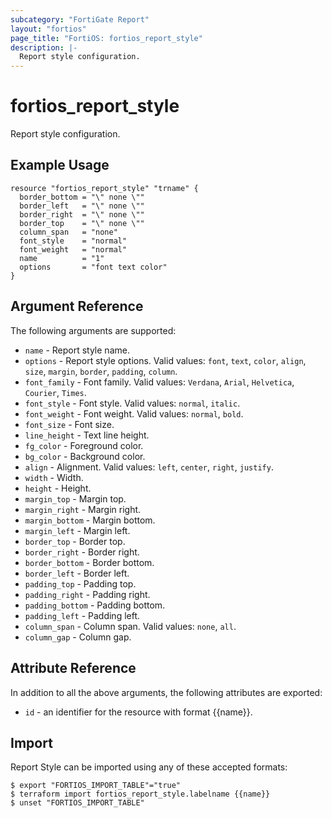 ```yaml
---
subcategory: "FortiGate Report"
layout: "fortios"
page_title: "FortiOS: fortios_report_style"
description: |-
  Report style configuration.
---
```


# fortios_report_style
Report style configuration.

## Example Usage

```hcl
resource "fortios_report_style" "trname" {
  border_bottom = "\" none \""
  border_left   = "\" none \""
  border_right  = "\" none \""
  border_top    = "\" none \""
  column_span   = "none"
  font_style    = "normal"
  font_weight   = "normal"
  name          = "1"
  options       = "font text color"
}
```

## Argument Reference

The following arguments are supported:

* `name` - Report style name.
* `options` - Report style options. Valid values: `font`, `text`, `color`, `align`, `size`, `margin`, `border`, `padding`, `column`.
* `font_family` - Font family. Valid values: `Verdana`, `Arial`, `Helvetica`, `Courier`, `Times`.
* `font_style` - Font style. Valid values: `normal`, `italic`.
* `font_weight` - Font weight. Valid values: `normal`, `bold`.
* `font_size` - Font size.
* `line_height` - Text line height.
* `fg_color` - Foreground color.
* `bg_color` - Background color.
* `align` - Alignment. Valid values: `left`, `center`, `right`, `justify`.
* `width` - Width.
* `height` - Height.
* `margin_top` - Margin top.
* `margin_right` - Margin right.
* `margin_bottom` - Margin bottom.
* `margin_left` - Margin left.
* `border_top` - Border top.
* `border_right` - Border right.
* `border_bottom` - Border bottom.
* `border_left` - Border left.
* `padding_top` - Padding top.
* `padding_right` - Padding right.
* `padding_bottom` - Padding bottom.
* `padding_left` - Padding left.
* `column_span` - Column span. Valid values: `none`, `all`.
* `column_gap` - Column gap.


## Attribute Reference

In addition to all the above arguments, the following attributes are exported:
* `id` - an identifier for the resource with format {{name}}.

## Import

Report Style can be imported using any of these accepted formats:
```
$ export "FORTIOS_IMPORT_TABLE"="true"
$ terraform import fortios_report_style.labelname {{name}}
$ unset "FORTIOS_IMPORT_TABLE"
```
